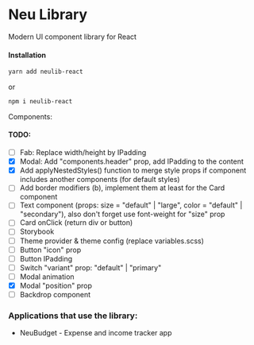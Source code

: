 # Neu Library

Modern UI component library for React

#### Installation

```bash
yarn add neulib-react
```

or

```bash
npm i neulib-react
```

Components:

#### TODO:

- [ ] Fab: Replace width/height by IPadding
- [x] Modal: Add "components.header" prop, add IPadding to the content
- [x] Add applyNestedStyles() function to merge style props if component includes another components (for default styles)
- [ ] Add border modifiers (b), implement them at least for the Card component
- [ ] Text component (props: size = "default" | "large", color = "default" | "secondary"), also don't forget use font-weight for "size" prop
- [ ] Card onClick (return div or button)
- [ ] Storybook
- [ ] Theme provider & theme config (replace variables.scss)
- [ ] Button "icon" prop
- [ ] Button IPadding
- [ ] Switch "variant" prop: "default" | "primary"
- [ ] Modal animation
- [x] Modal "position" prop
- [ ] Backdrop component

### Applications that use the library:

- NeuBudget - Expense and income tracker app

